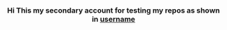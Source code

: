 <!---
- 👋 Hi, I’m @account-for-test
- 👀 I’m interested in ...
- 🌱 I’m currently learning ...
- 💞️ I’m looking to collaborate on ...
- 📫 How to reach me ...


account-for-test/account-for-test is a ✨ special ✨ repository because its `README.md` (this file) appears on your GitHub profile.
You can click the Preview link to take a look at your changes.
--->

<h3 align="center">Hi This my secondary account for testing my repos as shown in <a href="https://github.com/account-for-test">username</a>
